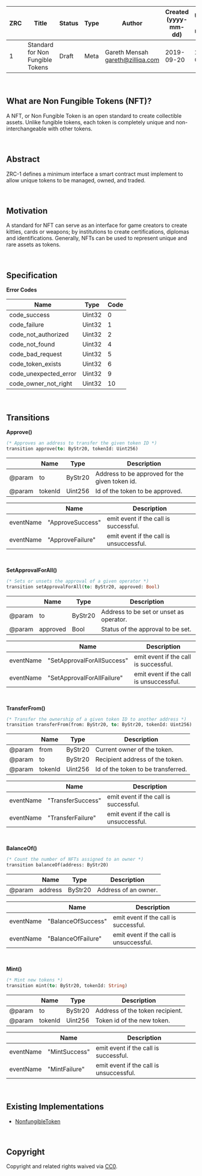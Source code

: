 
|  ZRC | Title | Status| Type | Author | Created (yyyy-mm-dd) | Updated (yyyy-mm-dd)
|--|--|--|--| -- | -- | -- |
| 1  | Standard for Non Fungible Tokens | Draft | Meta  | Gareth Mensah <gareth@zilliqa.com> | 2019-09-20 | 2019-09-20 

<br/> 

## What are Non Fungible Tokens (NFT)?

A NFT, or Non Fungible Token is an open standard to create collectible assets. Unlike fungible tokens, each token is completely unique and non-interchangeable with other tokens.

<br/>

## Abstract 

ZRC-1 defines a minimum interface a smart contract must implement to allow unique tokens to be managed, owned, and traded.

<br/>

## Motivation

A standard for NFT can serve as an interface for game creators to create kitties, cards or weapons; by institutions to create certifications, diplomas and identifications. Generally, NFTs can be used to represent unique and rare assets as tokens.

<br/>

## Specification

**Error Codes**

| Name | Type | Code 
|--|--|--|
| code_success | Uint32 | 0  
| code_failure | Uint32 | 1  
| code_not_authorized | Uint32 | 2  
| code_not_found | Uint32 | 4  
| code_bad_request | Uint32 | 5  
| code_token_exists | Uint32 | 6  
| code_unexpected_error | Uint32 | 9  
| code_owner_not_right | Uint32 | 10

<br/>

## Transitions

**Approve()**

```ocaml
(* Approves an address to transfer the given token ID *)
transition approve(to: ByStr20, tokenId: Uint256)
```

|  | Name | Type| Description
|--|--|--|--|
| @param | to | ByStr20 | Address to be approved for the given token id. |
| @param | tokenId | Uint256 | Id of the token to be approved. |

|  | Name | Description
|--|--|--|
| eventName | "ApproveSuccess" | emit event if the call is successful. |
| eventName | "ApproveFailure" | emit event if the call is unsuccessful. |

<br/>

**SetApprovalForAll()**

```ocaml
(* Sets or unsets the approval of a given operator *)
transition setApprovalForAll(to: ByStr20, approved: Bool)
```

|  | Name | Type| Description
|--|--|--|--|
| @param | to | ByStr20 | Address to be set or unset as operator. |
| @param | approved | Bool | Status of the approval to be set. |

|  | Name | Description
|--|--|--|
| eventName | "SetApprovalForAllSuccess" | emit event if the call is successful. |
| eventName | "SetApprovalForAllFailure" | emit event if the call is unsuccessful. |

<br/>

**TransferFrom()**

```ocaml
(* Transfer the ownership of a given token ID to another address *)
transition transferFrom(from: ByStr20, to: ByStr20, tokenId: Uint256)
```

|  | Name | Type| Description
|--|--|--|--|
| @param | from | ByStr20 | Current owner of the token. |
| @param | to | ByStr20 | Recipient address of the token. |
| @param | tokenId | Uint256 | Id of the token to be transferred. |

|  | Name | Description
|--|--|--|
| eventName | "TransferSuccess" | emit event if the call is successful. |
| eventName | "TransferFailure" | emit event if the call is unsuccessful. |

<br/>

**BalanceOf()**

```ocaml
(* Count the number of NFTs assigned to an owner *)
transition balanceOf(address: ByStr20)
```

|  | Name | Type| Description
|--|--|--|--|
| @param | address | ByStr20 | Address of an owner. |

|  | Name | Description
|--|--|--|
| eventName | "BalanceOfSuccess" | emit event if the call is successful. |
| eventName | "BalanceOfFailure" | emit event if the call is unsuccessful. |

<br/>

**Mint()**

```ocaml
(* Mint new tokens *)
transition mint(to: ByStr20, tokenId: String)
```

|  | Name | Type| Description
|--|--|--|--|
| @param | to | ByStr20 | Address of the token recipient. |
| @param | tokenId | Uint256 | Token id of the new token. |

|  | Name | Description
|--|--|--|
| eventName | "MintSuccess" | emit event if the call is successful. |
| eventName | "MintFailure" | emit event if the call is unsuccessful. |

<br/>

## Existing Implementations

* [NonfungibleToken](https://github.com/Zilliqa/scilla/blob/master/tests/contracts/nonfungible-token.scilla)

<br/>

## Copyright

Copyright and related rights waived via [CC0](https://creativecommons.org/publicdomain/zero/1.0/).
